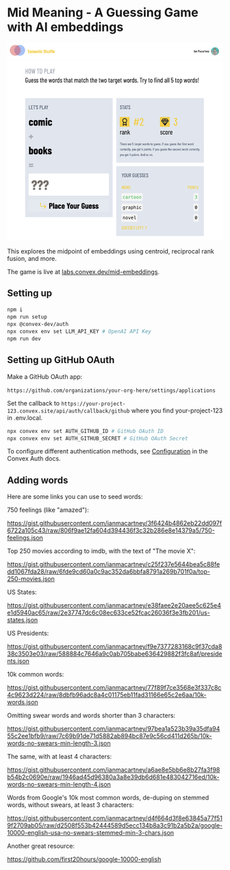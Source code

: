 # Mid Meaning - A Guessing Game with AI embeddings

![Mid screenshot](./screenshot.png)

This explores the midpoint of embeddings using centroid, reciprocal rank fusion, and more.

The game is live at [labs.convex.dev/mid-embeddings](https://labs.convex.dev/mid-embeddings).

## Setting up

```sh
npm i
npm run setup
npx @convex-dev/auth
npx convex env set LLM_API_KEY # OpenAI API Key
npm run dev
```

## Setting up GitHub OAuth

Make a GitHub OAuth app:

`https://github.com/organizations/your-org-here/settings/applications`

Set the callback to `https://your-project-123.convex.site/api/auth/callback/github`
where you find your-project-123 in .env.local.

```sh
npx convex env set AUTH_GITHUB_ID # GitHub OAuth ID
npx convex env set AUTH_GITHUB_SECRET # GitHub OAuth Secret
```

To configure different authentication methods, see [Configuration](https://labs.convex.dev/auth/config) in the Convex Auth docs.

## Adding words

Here are some links you can use to seed words:

750 feelings (like "amazed"):

https://gist.githubusercontent.com/ianmacartney/3f6424b4862eb22dd097f6722a105c43/raw/806f9ae12fa604d394436f3c32b286e8e14379a5/750-feelings.json

Top 250 movies according to imdb, with the text of "The movie X":

https://gist.githubusercontent.com/ianmacartney/c25f237e5644bea5c88fedd1067fda28/raw/6fde9cd60a0c9ac352da6bbfa8791a269b701f0a/top-250-movies.json

US States:

https://gist.githubusercontent.com/ianmacartney/e38faee2e20aee5c625e4e1d5940ac65/raw/2e37747dc6c08ec633ce52fcac26036f3e3fb201/us-states.json

US Presidents:

https://gist.githubusercontent.com/ianmacartney/f9e7377283168c9f37cda838c3503e03/raw/588884c7646a9c0ab705babe636429882f3fc8af/presidents.json

10k common words:

https://gist.githubusercontent.com/ianmacartney/77f89f7ce3568e3f337c8c4c9623d224/raw/8dbfb96adc8a4c01175eb11fad31166e65c2e6aa/10k-words.json

Omitting swear words and words shorter than 3 characters:

https://gist.githubusercontent.com/ianmacartney/97bea1a523b39a35dfa9455c2ee1bfb9/raw/7c69b91de71d5882ab894bc87e9c56cd411d265b/10k-words-no-swears-min-length-3.json

The same, with at least 4 characters:

https://gist.githubusercontent.com/ianmacartney/a6ae8e5bb6e8b27fa3f98b54b2c0690e/raw/1946ad45d96380a3a8e39db6d681e483042716ed/10k-words-no-swears-min-length-4.json

Words from Google's 10k most common words, de-duping on stemmed words,
without swears, at least 3 characters:

https://gist.githubusercontent.com/ianmacartney/d4f664d3f8e63845a77f519f2709ab05/raw/d2508f553b42444589d5ecc134b8a3c91b2a5b2a/google-10000-english-usa-no-swears-stemmed-min-3-chars.json

Another great resource:

https://github.com/first20hours/google-10000-english
